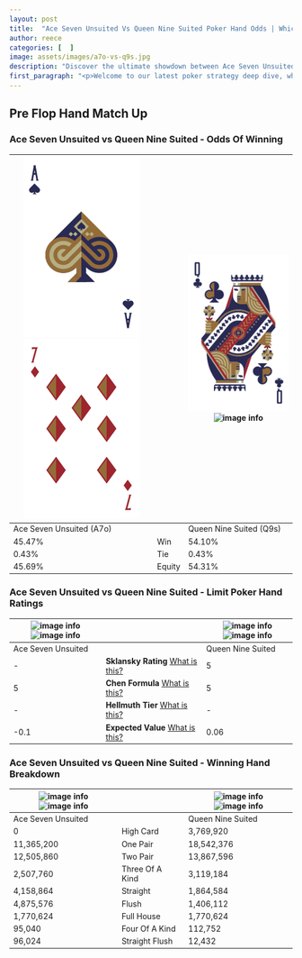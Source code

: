```yaml
---
layout: post
title:  "Ace Seven Unsuited Vs Queen Nine Suited Poker Hand Odds | Which Is The Better Hand In Poker? A Complete Guide"
author: reece
categories: [  ]
image: assets/images/a7o-vs-q9s.jpg
description: "Discover the ultimate showdown between Ace Seven Unsuited and Queen Nine Suited in poker! Uncover the odds, strategies, and scenarios where one hand triumphs over the other. Get ready to up your poker game with this thrilling analysis."
first_paragraph: "<p>Welcome to our latest poker strategy deep dive, where we're pitting two distinct hands against each other in a high-stakes showdown: Ace Seven Unsuited vs Queen Nine Suited.</p><p>In the dynamic world of poker, every decision counts, and knowing which hand holds the upper hand is key to your success at the table.</p><p>In this article, we'll dissect these two hands, explore the scenarios where one dominates the other, and equip you with the knowledge to make strategic choices that can tip the odds in your favor.</p><p>Get ready to unravel the intriguing dynamics of these poker hands and elevate your game to new heights.</p>"
---
```




[comment]: # (sp0)

## Pre Flop Hand Match Up

<div class="table hand-ratings" markdown="1"> 



### Ace Seven Unsuited vs Queen Nine Suited - Odds Of Winning


    
| ![image info](assets/images/hand1/a.png) ![image info](assets/images/hand1/7o.png) |  | ![image info](assets/images/hand2/q.png) ![image info](assets/images/hand2/9s.png) |
| -------- | -------- | -------- |
| Ace Seven Unsuited (A7o) |  | Queen Nine Suited (Q9s) |
| 45.47% | Win | 54.10% |
| 0.43% | Tie | 0.43% |
| 45.69% | Equity | 54.31% |




[comment]: # (sp1)



### Ace Seven Unsuited vs Queen Nine Suited - Limit Poker Hand Ratings


    
| ![image info](https://www.riverpairs.com/assets/images/hand1/a.png) ![image info](https://www.riverpairs.com/assets/images/hand1/7o.png) |  | ![image info](https://www.riverpairs.com/assets/images/hand2/q.png) ![image info](https://www.riverpairs.com/assets/images/hand2/9s.png) |
| -------- | -------- | -------- |
| Ace Seven Unsuited |  | Queen Nine Suited |
| - | **Sklansky Rating** [What is this?](/sklansky-rating-explained) | 5 |
| 5 | **Chen Formula** [What is this?](/chen-formula-explained) | 5 |
| - | **Hellmuth Tier** [What is this?](/Hellmuth-tier-explained) | - |
| -0.1 | **Expected Value** [What is this?](/expected-value-explained) | 0.06 |




[comment]: # (sp2)



### Ace Seven Unsuited vs Queen Nine Suited - Winning Hand Breakdown


    
| ![image info](https://www.riverpairs.com/assets/images/hand1/a.png) ![image info](https://www.riverpairs.com/assets/images/hand1/7o.png) |  | ![image info](https://www.riverpairs.com/assets/images/hand2/q.png) ![image info](https://www.riverpairs.com/assets/images/hand2/9s.png) |
| -------- | -------- | -------- |
| Ace Seven Unsuited |  | Queen Nine Suited |
| 0 | High Card | 3,769,920 |
| 11,365,200 | One Pair | 18,542,376 |
| 12,505,860 | Two Pair | 13,867,596 |
| 2,507,760 | Three Of A Kind | 3,119,184 |
| 4,158,864 | Straight | 1,864,584 |
| 4,875,576 | Flush | 1,406,112 |
| 1,770,624 | Full House | 1,770,624 |
| 95,040 | Four Of A Kind | 112,752 |
| 96,024 | Straight Flush | 12,432 |




[comment]: # (sp3)



</div>

[comment]: # (sp4)



[comment]: # (sp5)

